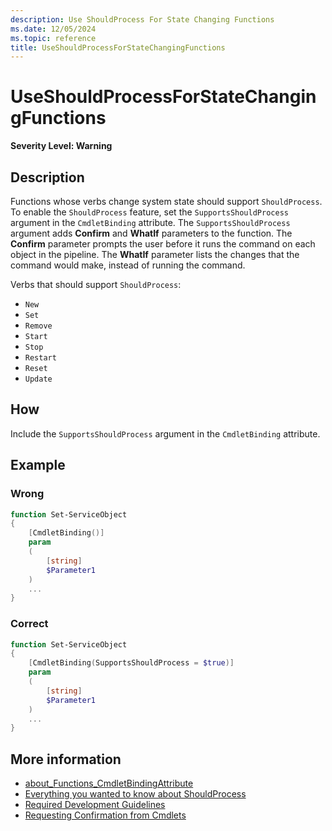 ```yaml
---
description: Use ShouldProcess For State Changing Functions
ms.date: 12/05/2024
ms.topic: reference
title: UseShouldProcessForStateChangingFunctions
---
```

# UseShouldProcessForStateChangingFunctions

**Severity Level: Warning**

## Description

Functions whose verbs change system state should support `ShouldProcess`. To enable the
`ShouldProcess` feature, set the `SupportsShouldProcess` argument in the `CmdletBinding` attribute.
The `SupportsShouldProcess` argument adds **Confirm** and **WhatIf** parameters to the function. The
**Confirm** parameter prompts the user before it runs the command on each object in the pipeline.
The **WhatIf** parameter lists the changes that the command would make, instead of running the
command.

Verbs that should support `ShouldProcess`:

- `New`
- `Set`
- `Remove`
- `Start`
- `Stop`
- `Restart`
- `Reset`
- `Update`

## How

Include the `SupportsShouldProcess` argument in the `CmdletBinding` attribute.

## Example

### Wrong

```powershell
function Set-ServiceObject
{
    [CmdletBinding()]
    param
    (
        [string]
        $Parameter1
    )
    ...
}
```

### Correct

```powershell
function Set-ServiceObject
{
    [CmdletBinding(SupportsShouldProcess = $true)]
    param
    (
        [string]
        $Parameter1
    )
    ...
}
```

## More information

- [about_Functions_CmdletBindingAttribute][01]
- [Everything you wanted to know about ShouldProcess][04]
- [Required Development Guidelines][03]
- [Requesting Confirmation from Cmdlets][02]

<!-- link references -->
[01]: https://learn.microsoft.com/powershell/module/microsoft.powershell.core/about/about_functions_cmdletbindingattribute
[02]: https://learn.microsoft.com/powershell/scripting/developer/cmdlet/requesting-confirmation-from-cmdlets
[03]: https://learn.microsoft.com/powershell/scripting/developer/cmdlet/required-development-guidelines
[04]: https://learn.microsoft.com/powershell/scripting/learn/deep-dives/everything-about-shouldprocess
